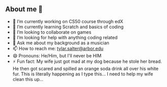 ## About me 👋

- 🔭 I’m currently working on CS50 course through edX
- 🌱 I’m currently learning Scratch and basics of coding
- 👯 I’m looking to collaborate on games
- 🤔 I’m looking for help with anything coding related 
- 💬 Ask me about my background as a musician
- 📫 How to reach me: tylar.salter@arbor.edu
- 😄 Pronouns: He/Him, but I'll never be HIM
- ⚡ Fun fact: My wife just got mad at my dog because he stole her bread. He then got scared and spilled an orange soda drink all over his white fur. This is literally happening as I type this... I need to help my wife clean this up...
